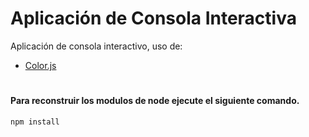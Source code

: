 # Aplicación de Consola Interactiva
Aplicación de consola interactivo, uso de:
* [Color.js](https://www.npmjs.com/package/colors)

#
#### Para reconstruir los modulos de node ejecute el siguiente comando.
````
npm install
````